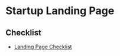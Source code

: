 # Startup Landing Page

## Checklist

- [Landing Page Checklist](https://landingpage.fyi/landing-page-checklist)

<!--
https://midday.ai/en

https://midday.ai
https://alguna.io
https://zoltarlabs.com
https://saaslandings.com

Generator

https://github.com/zinedkaloc/aipage.dev
-->
